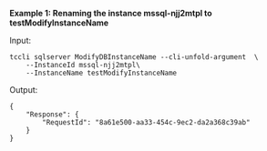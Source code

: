 **Example 1: Renaming the instance mssql-njj2mtpl to testModifyInstanceName**



Input: 

```
tccli sqlserver ModifyDBInstanceName --cli-unfold-argument  \
    --InstanceId mssql-njj2mtpl\
    --InstanceName testModifyInstanceName
```

Output: 
```
{
    "Response": {
        "RequestId": "8a61e500-aa33-454c-9ec2-da2a368c39ab"
    }
}
```

